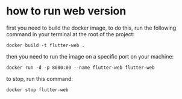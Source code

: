 # how to run web version

first you need to build the docker image, to do this, run the following command in your terminal at the root of the project:

```
docker build -t flutter-web .  
```

then you need to run the image on a specific port on your machine:

```
docker run -d -p 8080:80 --name flutter-web flutter-web
```

to stop, run this command:

```
docker stop flutter-web
```